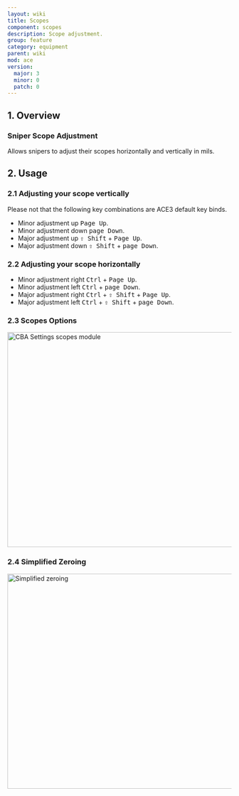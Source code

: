 ```yaml
---
layout: wiki
title: Scopes
component: scopes
description: Scope adjustment.
group: feature
category: equipment
parent: wiki
mod: ace
version:
  major: 3
  minor: 0
  patch: 0
---
```


## 1. Overview

### Sniper Scope Adjustment
Allows snipers to adjust their scopes horizontally and vertically in mils.


## 2. Usage

### 2.1 Adjusting your scope vertically
Please not that the following key combinations are ACE3 default key binds.
- Minor adjustment up <kbd>Page Up</kbd>.
- Minor adjustment down <kbd>page Down</kbd>.
- Major adjustment up <kbd>⇧&nbsp;Shift</kbd> + <kbd>Page Up</kbd>.
- Major adjustment down <kbd>⇧&nbsp;Shift</kbd> + <kbd>page Down</kbd>.

### 2.2 Adjusting your scope horizontally
- Minor adjustment right <kbd>Ctrl</kbd> + <kbd>Page Up</kbd>.
- Minor adjustment left <kbd>Ctrl</kbd> + <kbd>page Down</kbd>.
- Major adjustment right <kbd>Ctrl</kbd> + <kbd>⇧&nbsp;Shift</kbd> + <kbd>Page Up</kbd>.
- Major adjustment left <kbd>Ctrl</kbd> + <kbd>⇧&nbsp;Shift</kbd> + <kbd>page Down</kbd>.

### 2.3 Scopes Options

<img src="{{ site.baseurl }}/img/wiki/feature/scope_module1.webp" width="800" height="484" alt="CBA Settings scopes module" />

### 2.4 Simplified Zeroing

<img src="{{ site.baseurl }}/img/wiki/feature/simplified_zeroing.webp" width="800" height="484" alt="Simplified zeroing" />
